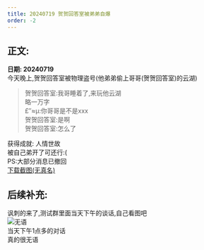 ```yaml
---
title: 20240719 贺贺回答室被弟弟自爆
order: -2
---
```


## 正文:  

**日期: 20240719**  
今天晚上,贺贺回答室被物理盗号(他弟弟偷上哥哥(贺贺回答室)的云湖)  

> 贺贺回答室:我哥睡着了,来玩他云湖  
> 略一万字  
> £″≈μ:你哥哥是不是xxx  
> 贺贺回答室:是啊  
> 贺贺回答室:怎么了  

获得成就: 人情世故  
被自己弟开了可还行:(  
PS:大部分消息已撤回  
[下载截图(无真名)](https://img.yyyyt.top/yh/events/yh_events_20240719.zip)  

## 后续补充:  
讽刺的来了,测试群里面当天下午的谈话,自己看图吧  
![无语](https://img.yyyyt.top/vuepress/blog/yh/events/20240719/Screenshot_2024-07-19-22-31-03-967_com.yhchat.app.jpg)  
当天下午1点多的对话  
真的很无语  